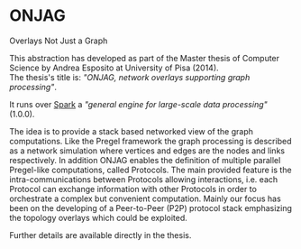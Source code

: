 ONJAG
=====

Overlays Not Just a Graph

This abstraction has developed as part of the Master thesis of Computer Science by Andrea Esposito at University of Pisa (2014). <br/>
The thesis's title is: <i>"ONJAG, network overlays supporting graph processing"</i>.

It runs over <a href="https://github.com/apache/spark">Spark</a> a <i>"general engine for large-scale data processing"</i> (1.0.0).

The idea is to provide a stack based networked view of the graph computations. Like the Pregel framework the graph processing is described as a network simulation where vertices and edges are the nodes and links respectively. In addition ONJAG enables the definition of multiple parallel Pregel-like computations, called Protocols. The main provided feature is the intra-communications between Protocols allowing interactions, i.e. each Protocol can exchange information with other Protocols in order to orchestrate a complex but convenient computation. Mainly our focus has been on the developing of a Peer-to-Peer (P2P) protocol stack emphasizing the topology overlays which could be exploited.

Further details are available directly in the thesis.
